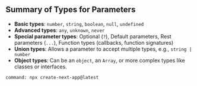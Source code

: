 
## Summary of Types for Parameters

- **Basic types**: `number`, `string`, `boolean`, `null`, `undefined`
- **Advanced types**: `any`, `unknown`, `never`
- **Special parameter types**: Optional (`?`), Default parameters, Rest parameters (`...`), Function types (callbacks, function signatures)
- **Union types**: Allows a parameter to accept multiple types, e.g., `string | number`
- **Object types**: Can be an `object`, an `Array`, or more complex types like classes or interfaces.


```
command: npx create-next-app@latest 
```

